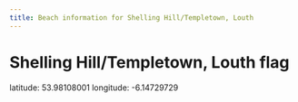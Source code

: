 ```yaml
---
title: Beach information for Shelling Hill/Templetown, Louth
---
```

# Shelling Hill/Templetown, Louth <span class="material-icons blue-flag">flag</span>

<div class="location-info">latitude: 53.98108001 longitude: -6.14729729</div>
<div></div>